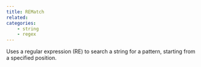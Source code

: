 ```yaml
---
title: REMatch
related:
categories:
    - string
    - regex
---
```


Uses a regular expression (RE) to search a string for a pattern, starting from a specified position.